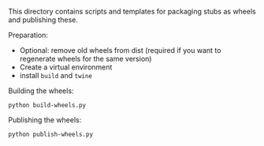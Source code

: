 This directory contains scripts and templates for packaging stubs as wheels and publishing these.

Preparation:

* Optional: remove old wheels from dist (required if you want to regenerate wheels for the same version)
* Create a virtual environment
* install `build` and `twine`

Building the wheels:

```
python build-wheels.py
```

Publishing the wheels:

```
python publish-wheels.py
```
